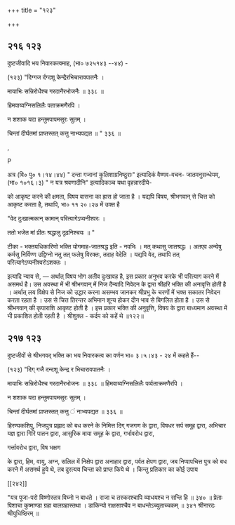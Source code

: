 +++
title = "१२३"

+++


## २१६ १२३
दुष्टजीवादि भय निवारकत्वमाह, (भा० ७२५१४३ --४४) - 

(१२३) "दिग्गज र्दग्दशू केन्द्रैरभिचारावपातनैः । 

मायाभिः सन्निरोधैश्च गरदानैरभोजनैः ॥ ३३८ ॥ 

हिमवाय्वग्निसलिलैः पताक्रमणैरपि । 

न शशाक यदा हन्तुमपापमसुरः सुतम् । 

चिन्तां दीर्घतमां प्राप्तस्तत् कत्तु नाभ्यपद्यत ॥ " ३३६ ॥ 

, 

P 

अत्र (वि० पु० १।१४।४४) " दन्ता गजानां कुलिशाग्रनिष्ठुराः" इत्यादिकं वैष्णव-वचन- जातमनुसन्धेयम्, (भा० १०१६।३) " न यत्र श्रवणादीनि" इत्यादिकञ्च यथा वृहन्नारदीये- 

को आकृष्ट करने की क्षमता, विषय वासना का ह्रास हो जाता है । यद्यपि विषय, श्रीभगवान् से चित्त को आकृष्ट करता है, तथापि, भा० ११ २०।२७ में उक्त है 

"वेद दुःखात्मकान् कामान् परित्यागेऽप्यनीश्वरः । 

ततो भजेत मां प्रीतः श्रद्धालु दृढ़निश्चयः ॥ " 

टीका - भक्तयधिकारिणो भक्ति योगमाह-जातश्रद्ध इति - नवभिः । मत् कथासु जातश्रद्धः । अतएव अन्येषु कर्मसु निर्विण्ण उद्विग्नो नतु तत् फलेषु विरक्तः, तदाह वेदेति । यद्यपि वेद, तथापि तत् परित्यागेऽप्यनीश्वरोऽशक्तः । 

इत्यादि न्याय से, — अर्थात् विषय भोग अतीव दुःखावह है, इस प्रकार अनुभव करके भी परित्याग करने में असमर्थ है। उस अवस्था में भी श्रीभगवान् में निज दैन्यादि निवेदन के द्वारा श्रीहरि भक्ति की अनावृत्ति होती है । अर्थात् लय विक्षेप से निज को उद्धार करना असम्भव जानकर श्रीप्रभु के चरणों में भक्त सकातर निवेदन करता रहता है । उस से चित्त तिरन्तर अभिमान शून्य होकर दीन भाव से बिगलित होता है । उस से श्रीभगवान् की कृपाराशि आकृष्ट होती है । इस प्रकार भक्ति की अनुवृत्ति, विषय के द्वारा बाध्यमान अवस्था में भी प्रकाशित होती रहती है । श्रीशुक्ल - कर्दम को कहें थे ॥१२२॥ 


## २१७ १२३
दुष्टजीवों से श्रीभगवद् भक्ति का भय निवारकत्व का वर्णन भा० ३।५।४३ - २४ में कहते हैं-- 

(१२३) "दिग् गजै दन्दशू केन्द्र र भिचारावपातनैः । 

मायाभिः सन्निरोधैश्च गरदानैरभोजनः ॥ ३३८ ॥ हिमवाय्वग्निसलिलैः पर्व्वताक्रमणैरपि । 

न शशाक यदा हन्तुमपापमसुरः सुतम् । 

चिन्तां दीर्घतमां प्राप्तस्तत् कत्तु ं नाभ्यपद्यत ॥ ३३६ ॥ 

हिरण्यकशिपु, निजपुत्र प्रह्लाद को बध करने के निमित्त दिग् गजगण के द्वारा, विषधर सर्प समूह द्वारा, अभिचार यज्ञ द्वारा गिरि पातन द्वारा, आसुरिक माया समूह के द्वारा, गर्भावरोध द्वारा, 

गर्त्तावरोध द्वारा, विष भक्षण 

के द्वारा, हिम, वायु, अग्न, सलिल में निक्षेप द्वारा अनाहार द्वारा, पर्वत क्षेपण द्वारा, जब निप्पापचित्त पुत्र को बध करने में असमर्थ हुये थे, तब दुरत्यय चिन्ता को प्राप्त किये थे । किन्तु प्रतिकार का कोई उपाय 

[[२४२]] 

"यत्र पूजा-परो विष्णोस्तत्र विघ्नो न बाधते । राजा च तस्करश्चापि व्याधयश्च न सन्ति हि ॥ ३४० ॥ प्रेताः पिशाचा कुष्माण्डा ग्रहा बालग्रहास्तथा । डाकिन्यो राक्षसाश्चैव न बाधन्तेऽच्युताच्चकम् ॥ ३४१ श्रीनारदः श्रीयुधिष्ठिरम् ॥ 
